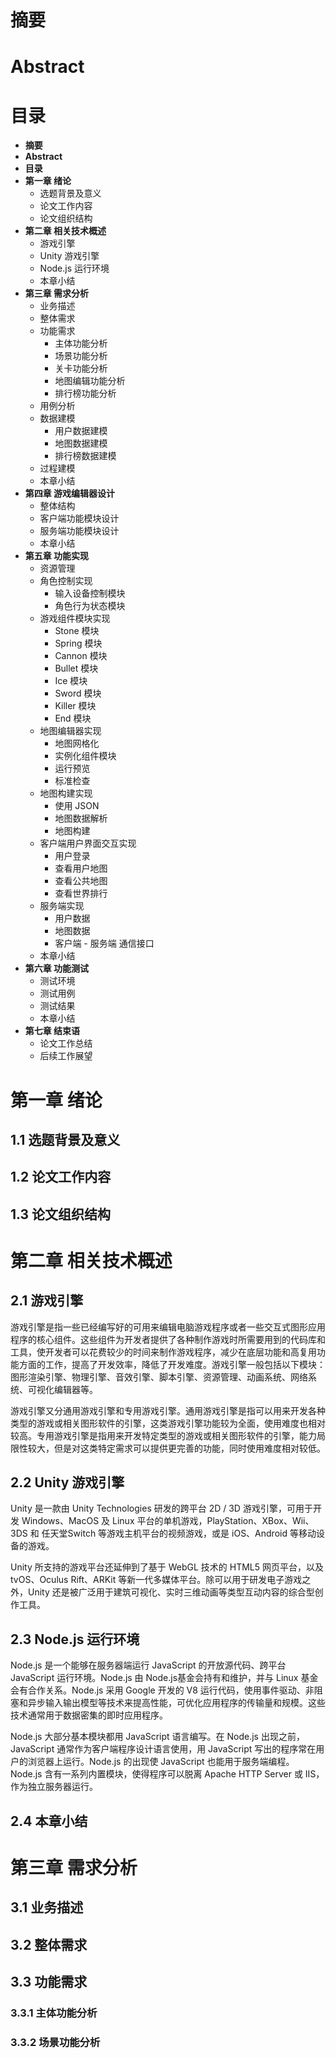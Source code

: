 # 摘要

# Abstract

# 目录
* **摘要**
* **Abstract**
* **目录**
* **第一章 绪论**
    * 选题背景及意义
    * 论文工作内容
    * 论文组织结构
* **第二章 相关技术概述**
    * 游戏引擎
    * Unity 游戏引擎
    * Node.js 运行环境
    * 本章小结
* **第三章 需求分析**
    * 业务描述
    * 整体需求
    * 功能需求
        * 主体功能分析
        * 场景功能分析
        * 关卡功能分析
        * 地图编辑功能分析
        * 排行榜功能分析
    * 用例分析
    * 数据建模
        * 用户数据建模
        * 地图数据建模
        * 排行榜数据建模
    * 过程建模
    * 本章小结
* **第四章 游戏编辑器设计**
    * 整体结构
    * 客户端功能模块设计
    * 服务端功能模块设计
    * 本章小结
* **第五章 功能实现**
    * 资源管理
    * 角色控制实现
        * 输入设备控制模块
        * 角色行为状态模块
    * 游戏组件模块实现
        * Stone 模块
        * Spring 模块
        * Cannon 模块
        * Bullet 模块
        * Ice 模块
        * Sword 模块
        * Killer 模块
        * End 模块
    * 地图编辑器实现
        * 地图网格化
        * 实例化组件模块
        * 运行预览
        * 标准检查
    * 地图构建实现
        * 使用 JSON
        * 地图数据解析
        * 地图构建
    * 客户端用户界面交互实现
        * 用户登录
        * 查看用户地图
        * 查看公共地图
        * 查看世界排行
    * 服务端实现
        * 用户数据
        * 地图数据
        * 客户端 - 服务端 通信接口
    * 本章小结
* **第六章 功能测试**
    * 测试环境
    * 测试用例
    * 测试结果
    * 本章小结
* **第七章 结束语**
    * 论文工作总结
    * 后续工作展望


# 第一章 绪论
## 1.1 选题背景及意义
## 1.2 论文工作内容
## 1.3 论文组织结构

# 第二章 相关技术概述
## 2.1 游戏引擎
游戏引擎是指一些已经编写好的可用来编辑电脑游戏程序或者一些交互式图形应用程序的核心组件。这些组件为开发者提供了各种制作游戏时所需要用到的代码库和工具，使开发者可以花费较少的时间来制作游戏程序，减少在底层功能和高复用功能方面的工作，提高了开发效率，降低了开发难度。游戏引擎一般包括以下模块：图形渲染引擎、物理引擎、音效引擎、脚本引擎、资源管理、动画系统、网络系统、可视化编辑器等。

游戏引擎又分通用游戏引擎和专用游戏引擎。通用游戏引擎是指可以用来开发各种类型的游戏或相关图形软件的引擎，这类游戏引擎功能较为全面，使用难度也相对较高。专用游戏引擎是指用来开发特定类型的游戏或相关图形软件的引擎，能力局限性较大，但是对这类特定需求可以提供更完善的功能，同时使用难度相对较低。
## 2.2 Unity 游戏引擎
Unity 是一款由 Unity Technologies 研发的跨平台 2D / 3D 游戏引擎，可用于开发 Windows、MacOS 及 Linux 平台的单机游戏，PlayStation、XBox、Wii、3DS 和 任天堂Switch 等游戏主机平台的视频游戏，或是 iOS、Android 等移动设备的游戏。

Unity 所支持的游戏平台还延伸到了基于 WebGL 技术的 HTML5 网页平台，以及 tvOS、Oculus Rift、ARKit 等新一代多媒体平台。除可以用于研发电子游戏之外，Unity 还是被广泛用于建筑可视化、实时三维动画等类型互动内容的综合型创作工具。
## 2.3 Node.js 运行环境
Node.js 是一个能够在服务器端运行 JavaScript 的开放源代码、跨平台 JavaScript 运行环境。Node.js 由 Node.js基金会持有和维护，并与 Linux 基金会有合作关系。Node.js 采用 Google 开发的 V8 运行代码，使用事件驱动、非阻塞和异步输入输出模型等技术来提高性能，可优化应用程序的传输量和规模。这些技术通常用于数据密集的即时应用程序。

Node.js 大部分基本模块都用 JavaScript 语言编写。在 Node.js 出现之前，JavaScript 通常作为客户端程序设计语言使用，用 JavaScript 写出的程序常在用户的浏览器上运行。Node.js 的出现使 JavaScript 也能用于服务端编程。Node.js 含有一系列内置模块，使得程序可以脱离 Apache HTTP Server 或 IIS，作为独立服务器运行。
## 2.4 本章小结

# 第三章 需求分析
## 3.1 业务描述
## 3.2 整体需求
## 3.3 功能需求
### 3.3.1 主体功能分析
### 3.3.2 场景功能分析
